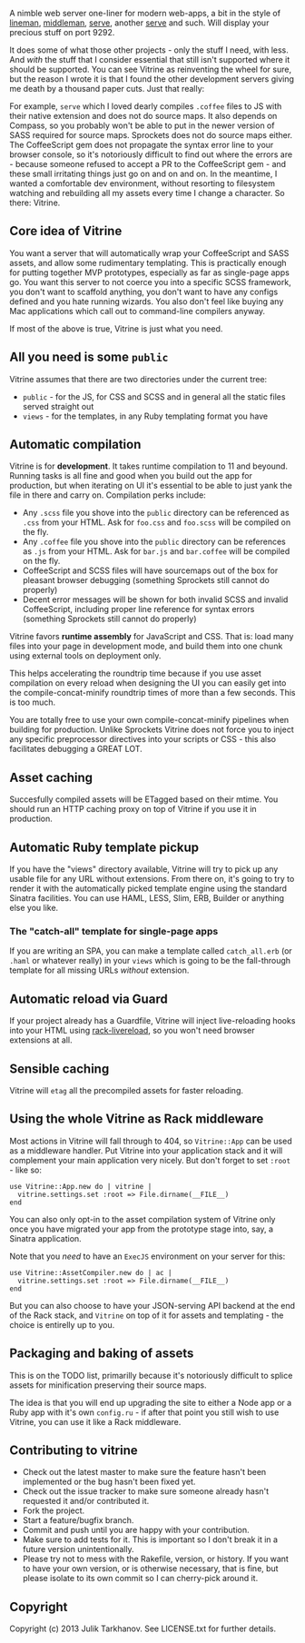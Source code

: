 A nimble web server one-liner for modern web-apps, a bit in the style of
[lineman](https://github.com/testdouble/lineman), [middleman](https://github.com/middleman/middleman), [serve](https://github.com/visionmedia/serve), another [serve](https://github.com/jlong/serve) 
and such. Will display your precious stuff on port 9292.

It does some of what those other projects - only the stuff I need, with less. And *with* the stuff that I
consider essential that still isn't supported where it should be supported. You can see Vitrine as 
reinventing the wheel for sure, but the reason I wrote it is that I found the other development servers
giving me death by a thousand paper cuts. Just that really:

For example, `serve` which I loved dearly compiles `.coffee` files to JS with their native extension and
does not do source maps. It also depends on Compass, so you probably won't be able to put in the newer
version of SASS required for source maps. Sprockets does not do source maps either. The CoffeeScript
gem does not propagate the syntax error line to your browser console, so it's notoriously difficult
to find out where the errors are - because someone refused to accept a PR to the CoffeeScript gem -
and these small irritating things just go on and on and on. In the meantime, I wanted a comfortable
dev environment, without resorting to filesystem watching and rebuilding all my assets every time I change
a character. So there: Vitrine.

## Core idea of Vitrine

You want a server that will automatically wrap your CoffeeScript and SASS assets, and allow
some rudimentary templating. This is practically enough for putting together MVP prototypes,
especially as far as single-page apps go. You want this server to not coerce you into a specific
SCSS framework, you don't want to scaffold anything, you don't want to have any configs defined and
you hate running wizards. You also don't feel like buying any Mac applications which call out
to command-line compilers anyway.

If most of the above is true, Vitrine is just what you need.

## All you need is some `public`

Vitrine assumes that there are two directories under the current tree:
* `public` - for the JS, for CSS and SCSS and in general all the static files served straight out
* `views` - for the templates, in any Ruby templating format you have

## Automatic compilation

Vitrine is for **development**. It takes runtime compilation to 11 and beyound. Running tasks
is all fine and good when you build out the app for production, but when iterating on UI it's essential
to be able to just yank the file in there and carry on. Compilation perks include:

* Any `.scss` file you shove into the `public` directory can be referenced as `.css` from your HTML.
  Ask for `foo.css` and `foo.scss` will be compiled on the fly.
* Any `.coffee` file you shove into the `public` directory can be references as `.js` from your HTML.
  Ask for `bar.js` and `bar.coffee` will be compiled on the fly.
* CoffeeScript and SCSS files will have sourcemaps out of the box for pleasant browser debugging 
  (something Sprockets still cannot do properly)
* Decent error messages will be shown for both invalid SCSS and invalid CoffeeScript, including
proper line reference for syntax errors (something Sprockets still cannot do properly)

Vitrine favors **runtime assembly** for JavaScript and CSS. That is: load many files into your page
in development mode, and build them into one chunk using external tools on deployment only.

This helps accelerating the roundtrip time because if you use asset compilation on every reload
when designing the UI you can easily get into the compile-concat-minify roundtrip times of more
than a few seconds. This is too much.

You are totally free to use your own compile-concat-minify pipelines when building for production.
Unlike Sprockets Vitrine does not force you to inject any specific preprocessor directives into
your scripts or CSS - this also facilitates debugging a GREAT LOT.

## Asset caching

Succesfully compiled assets will be ETagged based on their mtime. You should run an HTTP caching
proxy on top of Vitrine if you use it in production.

## Automatic Ruby template pickup

If you have the "views" directory available, Vitrine will try to pick up any usable file for any URL without extensions.
From there on, it's going to try to render it with the automatically picked template engine using the
standard Sinatra facilities. You can use HAML, LESS, Slim, ERB, Builder or anything else you like.

### The "catch-all" template for single-page apps
 
If you are writing an SPA, you can make a template called `catch_all.erb` (or `.haml` or whatever really)
in your `views` which is going to be the fall-through template for all missing URLs _without_ extension.

## Automatic reload via Guard

If your project already has a Guardfile, Vitrine will inject live-reloading hooks into your HTML using
[rack-livereload](https://github.com/johnbintz/rack-livereload), so you won't need browser extensions at all.

## Sensible caching

Vitrine will `etag` all the precompiled assets for faster reloading.

## Using the whole Vitrine as Rack middleware

Most actions in Vitrine will fall through to 404, so `Vitrine::App` can be used as a middleware handler.
Put Vitrine into your application stack and it will complement your main application very nicely. But don't
forget to set `:root` - like so:

    use Vitrine::App.new do | vitrine |
      vitrine.settings.set :root => File.dirname(__FILE__)
    end

You can also only opt-in to the asset compilation system of Vitrine only once you have migrated your app from
the prototype stage into, say, a Sinatra application.

Note that you _need_ to have an `ExecJS` environment on your server for this:

    use Vitrine::AssetCompiler.new do | ac |
      vitrine.settings.set :root => File.dirname(__FILE__)
    end

But you can also choose to have your JSON-serving API backend at the end of the Rack stack, and `Vitrine`
on top of it for assets and templating - the choice is entirelly up to you.

## Packaging and baking of assets

This is on the TODO list, primarilly because it's notoriously difficult to splice assets for minification
preserving their source maps.

The idea is that you will end up upgrading the site to either a Node app or a Ruby app
with it's own `config.ru` - if after that point you still wish to use Vitrine, you can use it like a Rack
middleware.

## Contributing to vitrine
 
* Check out the latest master to make sure the feature hasn't been implemented or the bug hasn't been fixed yet.
* Check out the issue tracker to make sure someone already hasn't requested it and/or contributed it.
* Fork the project.
* Start a feature/bugfix branch.
* Commit and push until you are happy with your contribution.
* Make sure to add tests for it. This is important so I don't break it in a future version unintentionally.
* Please try not to mess with the Rakefile, version, or history. If you want to have your own version, or is otherwise necessary, that is fine, but please isolate to its own commit so I can cherry-pick around it.

## Copyright

Copyright (c) 2013 Julik Tarkhanov. See LICENSE.txt for
further details.

